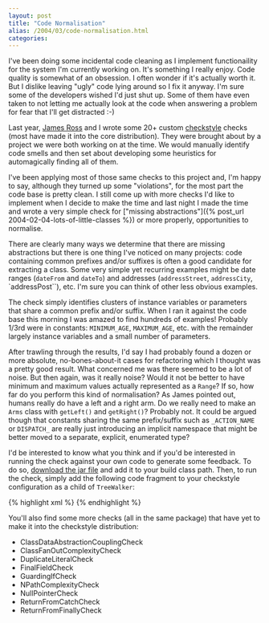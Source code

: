 ```yaml
---
layout: post
title: "Code Normalisation"
alias: /2004/03/code-normalisation.html
categories:
---
```

I've been doing some incidental code cleaning as I implement functionaility for the system I'm currently working on. It's something I really enjoy. Code quality is somewhat of an obsession. I often wonder if it's actually worth it. But I dislike leaving "ugly" code lying around so I fix it anyway. I'm sure some of the developers wished I'd just shut up. Some of them have even taken to not letting me actually look at the code when answering a problem for fear that I'll get distracted :-)

Last year, [James Ross](http://www.redhillconsulting.com.au/blogs/james) and I wrote some 20+ custom [checkstyle](http://checkstyle.sf.net) checks (most have made it into the core distribution). They were brought about by a project we were both working on at the time. We would manually identify code smells and then set about developing some heuristics for automagically finding all of them.

I've been applying most of those same checks to this project and, I'm happy to say, although they turned up some "violations", for the most part the code base is pretty clean. I still come up with more checks I'd like to implement when I decide to make the time and last night I made the time and wrote a very simple check for ["missing abstractions"]({% post_url 2004-02-04-lots-of-little-classes %}) or more properly, opportunities to normalise.

There are clearly many ways we determine that there are missing abstractions but there is one thing I've noticed on many projects: code containing common prefixes and/or suffixes is often a good candidate for extracting a class. Some very simple yet recurring examples might be date ranges (`dateFrom` and `dateTo`) and addresses (`addressStreet`, `addressCity`, `addressPost``), etc. I'm sure you can think of other less obvious examples.

The check simply identifies clusters of instance variables or parameters that share a common prefix and/or suffix. When I ran it against the code base this morning I was amazed to find hundreds of examples! Probably 1/3rd were in constants: `MINIMUM_AGE`, `MAXIMUM_AGE`, etc. with the remainder largely instance variables and a small number of parameters.

After trawling through the results, I'd say I had probably found a dozen or more absolute, no-bones-about-it cases for refactoring which I thought was a pretty good result. What concerned me was there seemed to be a lot of noise. But then again, was it really noise? Would it not be better to have minimum and maximum values actually represented as a `Range`? If so, how far do you perform this kind of normalisation? As James pointed out, humans really do have a left and a right arm. Do we really need to make an `Arms` class with `getLeft()` and `getRight()`? Probably not. It could be argued though that constants sharing the same prefix/suffix such as `_ACTION_NAME` or `DISPATCH_` are really just introducing an implicit namespace that might be better moved to a separate, explicit, enumerated type?

I'd be interested to know what you think and if you'd be interested in running the check against your own code to generate some feedback. To do so, [download the jar file](/blog/archives/jamaica-tools.jar) and add it to your build class path. Then, to run the check, simply add the following code fragment to your checkstyle configuration as a child of `TreeWalker`:

{% highlight xml %}
<module name="au.com.redhillconsulting.jamaica.tools.checkstyle.MissingAbstractionCheck"/>
{% endhighlight %}

You'll also find some more checks (all in the same package) that have yet to make it into the checkstyle distribution:

* ClassDataAbstractionCouplingCheck
* ClassFanOutComplexityCheck
* DuplicateLiteralCheck
* FinalFieldCheck
* GuardingIfCheck
* NPathComplexityCheck
* NullPointerCheck
* ReturnFromCatchCheck
* ReturnFromFinallyCheck
